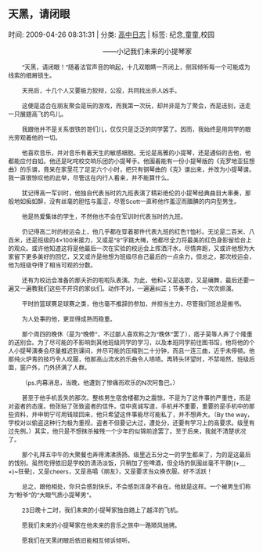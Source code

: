 
<h2>天黑，请闭眼</h2>

<span class="time SG_txtc">时间: 2009-04-26 08:31:31 | 分类: [高中日志](./BlogClass_高中日志.md) | 标签: 纪念,童童,校园</span>
<!--
<table>
    <tbody>
        <tr>
            <td>时间: 2009-04-26 08:31:31</td>
            <td>分类: [高中日志](./BlogClass_高中日志.md) </td>
            <td> 标签: 纪念,童童,校园 </td>
        </tr>
    </tbody>
</table>
-->
<div class="articalContent" id="sina_keyword_ad_area2">
<p style="TexT-inDenT: 2em">
 <wbr/> <wbr/> <wbr/> <wbr/> <wbr/> <wbr/> <wbr/> <wbr/> <wbr/> <wbr/> <wbr/> <wbr/> <wbr/> <wbr/> <wbr/> <wbr/> <wbr/> <wbr/> <wbr/> <wbr/> <wbr/> <wbr/> <wbr/> <wbr/> <wbr/> <wbr/> <wbr/> <wbr/> <wbr/> <wbr/> <wbr/> <wbr/> <wbr/> <wbr/> <wbr/> <wbr/> <wbr/> <wbr/> <wbr/> <wbr/> <wbr/> <wbr/>——小记我们未来的小提琴家</p>
<p style="TexT-inDenT: 2em"><font style="FonT-siZe: 12px">“天黑，请闭眼！”随着法官声音的响起，十几双眼睛一齐闭上，侧耳倾听每一个可能成为线索的细屑锁生。</font></p>
<p style="TexT-inDenT: 2em"><font style="FonT-siZe: 12px">天亮后，十几个人又要极力狡辩，公投，共同找出杀人凶手。</font></p>
<p style="TexT-inDenT: 2em"><font style="FonT-siZe: 12px">这便是适合在朋友聚会是玩的游戏，而我第一次玩，却并非是为了聚会，而是送别，送走一只展翅高飞的鸟儿。</font></p>
<p style="TexT-inDenT: 2em"><font style="FonT-siZe: 12px">我跟他并不是关系很铁的哥们儿，仅仅只是泛泛的同学罢了。因而，我始终是用同学的眼光旁观着他的一切。</font></p>
<p style="TexT-inDenT: 2em"><font style="FonT-siZe: 12px">他喜欢音乐，并对音乐有着天生的敏感细胞。无论是高雅的小提琴，还是通俗的吉他，他都能应付自如。他还是叱咤校交响乐团的小提琴手。他围着能有一份小提琴版的《克罗地亚狂想曲》的乐谱，竟呆在家里花了足足六个小时，把只有钢琴曲的《克》谱出来，并改为小提琴谱。我一直很惊叹他的此举，尽管这在内行人看来，并不能算什么。</font></p>
<p style="TexT-inDenT: 2em"><font style="FonT-siZe: 12px">犹记得高一军训时，他独自代表当时的九班表演了精彩绝伦的小提琴经典曲目大串奏，那般地如痴如醉，没有丝毫的胆怯与羞涩，尽管Scott一直称他作羞涩而腼腆的内向型男生。</font></p>
<p style="TexT-inDenT: 2em"><font style="FonT-siZe: 12px">他是热爱集体的学生，不然他也不会在军训时代表当时的九班。</font></p>
<p style="TexT-inDenT: 2em"><font style="FonT-siZe: 12px">仍记得高二时的校运会上，他几乎都在穿着那件代表九班的红色T恤衫。无论是二百米、八百米，还是班级的4×100米接力，又或是“8”字跳大绳，他都尽全力将最美的红色身影留给台上的观众。或许他知道这将是他最后一次在实验的校运会上挥洒汗水，尽情奔跑，又或许他想为大家留下更多美好的回忆，又又或许是他想为班级尽自己最后的一点余力，但总之，那次校运会，他为班级夺得了相当可观的分数。</font></p>
<p style="TexT-inDenT: 2em"><font style="FonT-siZe: 12px">还有为校运会准备的那夭折的啦啦队表演。为此，他和+又是选歌，又是编舞，最后还要一遍又一遍教我们这些不开窍的家伙们。动作不对，一遍遍纠正；节奏不合，一次次排演。</font></p>
<p style="TexT-inDenT: 2em"><font style="FonT-siZe: 12px">平时的篮球赛足球赛之类，他也毫不推辞的参加，并担当主力，尽管我们班总是搬书。</font></p>
<p style="TexT-inDenT: 2em"><font style="FonT-siZe: 12px">为人处事的他，更显得成熟而稳重。</font></p>
<p style="TexT-inDenT: 2em"><font style="FonT-siZe: 12px">那个周四的晚休（是为“晚修”，不过鄙人喜欢称之为“晚休”罢了），痞子昊等人弄了个隆重的送别会。为了尽可能的不影响到其他班级同学的学习，以及本班同学前往图书馆，他将他的个人小提琴演奏会尽量推迟到课间，并尽可能的压缩到二十分钟，而且一连三曲，近乎未停顿。他那纯火炉青的技巧令人叹服，他那高山流水的乐曲令人啧啧。再转头环望时，不禁哑然，班级后面，窗户外，门外挤满了人群。</font></p>
<p style="TexT-inDenT: 2em"><font style="FonT-siZe: 12px">（ps.内幕消息，当晚，他遭到了惨痛而欢乐的N次阿鲁巴。）</font></p>
<p style="TexT-inDenT: 2em"><font style="FonT-siZe: 12px">甚至于他手机丢失的那次。整栋男生宿舍楼都为之震惊，不是为了这件事的严重性，而是对盗者的态度。他张贴了张致盗者的信件。信中真诚写道，手机并不重要，重要的是手机中的那些资料，并申明宁可用钱赎回来，他只希望这件事能尽可能私了，并不想弄大。（By
the
way，学校对以偷盗这种行为极为重视，盗者不但要记大过，遭处分，还要有学习上的高要求。级里有过先例。）其实，他只是不想抹杀摧残一个少年的似锦前途罢了。至于后来，我就不清楚状况了。</font></p>
<p style="TexT-inDenT: 2em"><font style="FonT-siZe: 12px">那个礼拜五中午的大聚餐也弄得沸沸扬扬。级里近五分之一的学生都来了，为的是这最后的饯别。虽然吃得依旧是学校的清汤淡饭，只稍加了些啤酒，但全场的氛围丝毫不平静[(+﹏+)~狂晕]，又是cheers，又是高唱《朋友》，又是要求当众换衣服。好不活跃！</font></p>
<p style="TexT-inDenT: 2em"><font style="FonT-siZe: 12px">总之，跟他相处，你只会感到快乐，不会感到浑身不自在。他就是这样。一个被男生们称为“粉爷”的“大眼气质小提琴男”。</font></p>
<p style="TexT-inDenT: 2em"><font style="FonT-siZe: 12px">23日晚十二时，我们未来的小提琴家独自踏上了越洋的飞机。</font></p>
<p style="TexT-inDenT: 2em"><font style="FonT-siZe: 12px">愿我们未来的小提琴家在他未来的音乐之旅中一路顺风驰骋。</font></p>
<p style="TexT-inDenT: 2em"><font style="FonT-siZe: 12px">愿我们在天黑闭眼后依旧能相互倾诉倾听。</font></p>
</div>
